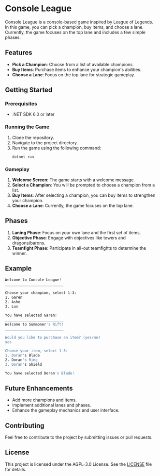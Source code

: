 ﻿# Console League

Console League is a console-based game inspired by League of Legends. In this game, you can pick a champion, buy items, and choose a lane. Currently, the game focuses on the top lane and includes a few simple phases.

## Features

- **Pick a Champion**: Choose from a list of available champions.
- **Buy Items**: Purchase items to enhance your champion's abilities.
- **Choose a Lane**: Focus on the top lane for strategic gameplay.

## Getting Started

### Prerequisites

- .NET SDK 6.0 or later

### Running the Game

1. Clone the repository.
2. Navigate to the project directory.
3. Run the game using the following command:
   ```sh
   dotnet run
   ```

### Gameplay

1. **Welcome Screen**: The game starts with a welcome message.
2. **Select a Champion**: You will be prompted to choose a champion from a list.
3. **Buy Items**: After selecting a champion, you can buy items to strengthen your champion.
4. **Choose a Lane**: Currently, the game focuses on the top lane.

## Phases

1. **Laning Phase**: Focus on your own lane and the first set of items.
2. **Objective Phase**: Engage with objectives like towers and dragons/barons.
3. **Teamfight Phase**: Participate in all-out teamfights to determine the winner.

## Example

```sh
Welcome to Console League!
___________________________

Choose your champion, select 1-3:
1. Garen
2. Ashe
3. Lux

You have selected Garen!
___________________________
Welcome to Summoner's Rift!
___________________________

Would you like to purchase an item? (yes/no)
yes

Choose your item, select 1-3:
1. Doran's Blade
2. Doran's Ring
3. Doran's Shield

You have selected Doran's Blade!
```

## Future Enhancements

- Add more champions and items.
- Implement additional lanes and phases.
- Enhance the gameplay mechanics and user interface.

## Contributing

Feel free to contribute to the project by submitting issues or pull requests.

## License

This project is licensed under the AGPL-3.0 License. See the [LICENSE](LICENSE) file for details.
```